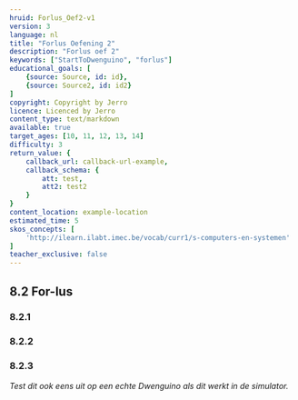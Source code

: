 ```yaml
---
hruid: Forlus_Oef2-v1
version: 3
language: nl
title: "Forlus Oefening 2"
description: "Forlus oef 2"
keywords: ["StartToDwenguino", "forlus"]
educational_goals: [
    {source: Source, id: id}, 
    {source: Source2, id: id2}
]
copyright: Copyright by Jerro
licence: Licenced by Jerro
content_type: text/markdown
available: true
target_ages: [10, 11, 12, 13, 14]
difficulty: 3
return_value: {
    callback_url: callback-url-example,
    callback_schema: {
        att: test,
        att2: test2
    }
}
content_location: example-location
estimated_time: 5
skos_concepts: [
    'http://ilearn.ilabt.imec.be/vocab/curr1/s-computers-en-systemen'
]
teacher_exclusive: false
---
```

## 8.2 For-lus

### 8.2.1




### 8.2.2




### 8.2.3



*Test dit ook eens uit op een echte Dwenguino als dit werkt in de simulator.*